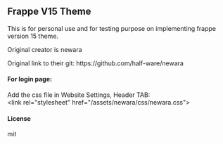 ## Frappe V15 Theme

This is for personal use and for testing purpose on implementing frappe version 15 theme. 

Original creator is newara
<p>
Original link to their git: https://github.com/half-ware/newara

#### For login page:
<p>
Add the css file in Website Settings, Header TAB:<br>
&lt;link rel="stylesheet" href="/assets/newara/css/newara.css"&gt;
</p>


#### License

mit
